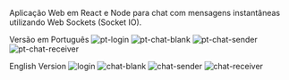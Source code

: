 Aplicação Web em React e Node para chat com mensagens instantâneas utilizando Web Sockets (Socket IO).

Versão em Português
![pt-login](https://github.com/fractalxg/portfolio-live-chat/assets/147837025/02f14ba7-f179-4147-9475-f1ec9421c37e)
![pt-chat-blank](https://github.com/fractalxg/portfolio-live-chat/assets/147837025/801e1ebc-f168-4dd1-8293-44483c22b191)
![pt-chat-sender](https://github.com/fractalxg/portfolio-live-chat/assets/147837025/737c9496-5bee-4614-9f7b-dfec0d32833c)
![pt-chat-receiver](https://github.com/fractalxg/portfolio-live-chat/assets/147837025/fc1117d5-7e44-48ee-9318-905379385091)

English Version
![login](https://github.com/fractalxg/portfolio-live-chat/assets/147837025/4f761f0b-03df-4e3a-8c0a-334c0ab72ff7)
![chat-blank](https://github.com/fractalxg/portfolio-live-chat/assets/147837025/dda456ad-9c12-4631-9c0c-e51b6467d616)
![chat-sender](https://github.com/fractalxg/portfolio-live-chat/assets/147837025/2b9c2214-a7fb-4216-a8b1-a938f648a249)
![chat-receiver](https://github.com/fractalxg/portfolio-live-chat/assets/147837025/ad63205d-6bfd-4e06-aa02-a01ed4fcefe4)


